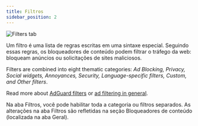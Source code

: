 ```yaml
---
title: Filtros
sidebar_position: 2
---
```


![Filters tab](https://cdn.adtidy.org/public/Adguard/Blog/AG_for_Safari_in-depth_review/Filters.png)

Um filtro é uma lista de regras escritas em uma sintaxe especial. Seguindo essas regras, os bloqueadores de conteúdo podem filtrar o tráfego da web: bloqueam anúncios ou solicitações de sites maliciosos.

Filters are combined into eight thematic categories: _Ad Blocking, Privacy, Social widgets, Annoyances, Security, Language-specific filters, Custom, and Other filters_.

Read more about [AdGuard filters](/general/ad-filtering/adguard-filters) or [ad filtering in general](/general/ad-filtering/how-ad-blocking-works).

Na aba Filtros, você pode habilitar toda a categoria ou filtros separados. As alterações na aba Filtros são refletidas na seção Bloqueadores de conteúdo (localizada na aba Geral).

